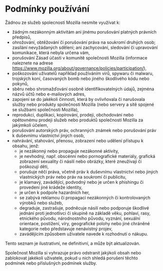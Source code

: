 # Podmínky používání

Žádnou ze služeb spolecnosti Mozilla nesmíte využívat k:

* žádným nezákonným aktivitám ani jinému porušování platných právních předpisů,
* ohrožování, obtěžování či porušování práva na soukromí druhých osob;
zasílání nevyžádaných sdělení; ani zachycování, sledování či upravování komunikace, která nebyla určena vám,
* porušování Zásad účasti v komunitě společnosti Mozilla (informace naleznete na adrese 
<https://www.mozilla.org/about/governance/policies/participation/>),
* poškozování uživatelů například používáním virů, spywaru či malwaru, trojských koní,
časovaných bomb nebo jiného škodlivého kódu nebo pokynů,
*	sběru nebo shromažďování osobně identifikovatelných údajů, zejména názvů účtů nebo e-mailových adres,
* zapojení se do jakékoli činnosti, která by ovlivňovala či narušovala služby 
nebo produkty společnosti Mozilla (nebo servery a sítě spojené se službami společnosti Mozilla),
* reprodukci, duplikaci, kopírování, prodeji, obchodování nebo opětovnému prodeji služeb
nebo produktů společnosti Mozilla za jakýmkoli účelem,
* porušování autorských práv, ochranných známek nebo porušování práv k duševnímu 
vlastnictví jiných osob,
* nahrávání, stahování, přenosu, zobrazení nebo udělení přístupu k obsahu, jenž:
    * je nezákonný nebo propaguje nezákonné aktivity,
    * je nevhodný, např. obscénní nebo pornografické materiály, grafická zobrazení sexuality či násilí nebo obrázky, které zneužívají či poškozují děti,
    * porušuje něčí práva, včetně práv k duševnímu vlastnictví nebo jiných vlastnických práv nebo práv na soukromí či publicitu,
    * je klamavý, zavádějící, podvodný nebo je určen k phishingu či provedení jiné krádeže identity,
    * je určen k podpoře hazardních her,
    * se zabývá reklamou či propagací nezákonných či kontrolovaných výrobků nebo služeb,
    * degraduje, zastrašuje, podněcuje násilí nebo podporuje škodlivé jednání proti jednotlivci či skupině na základě věku, pohlaví, rasy, etnického původu, národnostního původu, vyznání, sexuální orientace, postižení, víry, geografické polohy nebo jiné chráněné kategorie nebo představuje nenávistný projev,
    * zavádějícím způsobem uživatele navede k rozhodnutí o nákupu.

Tento seznam je ilustrativní, ne definitivní, a může být aktualizován.

Společnost Mozilla si vyhrazuje právo odstranit jakýkoli obsah nebo zablokovat jakékoli uživatele, pokud u nich shledá porušení těchto podmínek nebo příslušných podmínek služby. 
